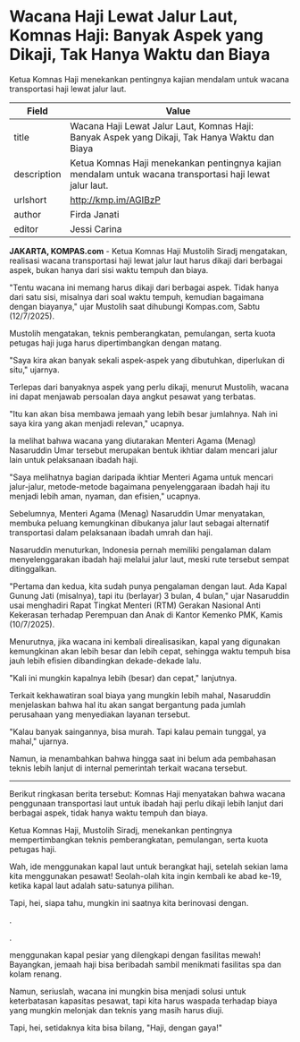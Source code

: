 # Wacana Haji Lewat Jalur Laut, Komnas Haji: Banyak Aspek yang Dikaji, Tak Hanya Waktu dan Biaya

Ketua Komnas Haji menekankan pentingnya kajian mendalam untuk wacana transportasi haji lewat jalur laut.

| Field       | Value                                                       |
|-------------|-------------------------------------------------------------|
| title       | Wacana Haji Lewat Jalur Laut, Komnas Haji: Banyak Aspek yang Dikaji, Tak Hanya Waktu dan Biaya |
| description | Ketua Komnas Haji menekankan pentingnya kajian mendalam untuk wacana transportasi haji lewat jalur laut. |
| urlshort    | http://kmp.im/AGIBzP |
| author      | Firda Janati |
| editor      | Jessi Carina |

**JAKARTA, KOMPAS.com** - Ketua Komnas Haji Mustolih Siradj mengatakan, realisasi wacana transportasi haji lewat jalur laut harus dikaji dari berbagai aspek, bukan hanya dari sisi waktu tempuh dan biaya.

\"Tentu wacana ini memang harus dikaji dari berbagai aspek. Tidak hanya dari satu sisi, misalnya dari soal waktu tempuh, kemudian bagaimana dengan biayanya,\" ujar Mustolih saat dihubungi Kompas.com, Sabtu (12/7/2025).

Mustolih mengatakan, teknis pemberangkatan, pemulangan, serta kuota petugas haji juga harus dipertimbangkan dengan matang.

\"Saya kira akan banyak sekali aspek-aspek yang dibutuhkan, diperlukan di situ,\" ujarnya.

Terlepas dari banyaknya aspek yang perlu dikaji, menurut Mustolih, wacana ini dapat menjawab persoalan daya angkut pesawat yang terbatas.

\"Itu kan akan bisa membawa jemaah yang lebih besar jumlahnya. Nah ini saya kira yang akan menjadi relevan,\" ucapnya.

Ia melihat bahwa wacana yang diutarakan Menteri Agama (Menag) Nasaruddin Umar tersebut merupakan bentuk ikhtiar dalam mencari jalur lain untuk pelaksanaan ibadah haji.

\"Saya melihatnya bagian daripada ikhtiar Menteri Agama untuk mencari jalur-jalur, metode-metode bagaimana penyelenggaraan ibadah haji itu menjadi lebih aman, nyaman, dan efisien,\" ucapnya.

Sebelumnya, Menteri Agama (Menag) Nasaruddin Umar menyatakan, membuka peluang kemungkinan dibukanya jalur laut sebagai alternatif transportasi dalam pelaksanaan ibadah umrah dan haji.

Nasaruddin menuturkan, Indonesia pernah memiliki pengalaman dalam menyelenggarakan ibadah haji melalui jalur laut, meski rute tersebut sempat ditinggalkan.

\"Pertama dan kedua, kita sudah punya pengalaman dengan laut. Ada Kapal Gunung Jati (misalnya), tapi itu (berlayar) 3 bulan, 4 bulan,\" ujar Nasaruddin usai menghadiri Rapat Tingkat Menteri (RTM) Gerakan Nasional Anti Kekerasan terhadap Perempuan dan Anak di Kantor Kemenko PMK, Kamis (10/7/2025).

Menurutnya, jika wacana ini kembali direalisasikan, kapal yang digunakan kemungkinan akan lebih besar dan lebih cepat, sehingga waktu tempuh bisa jauh lebih efisien dibandingkan dekade-dekade lalu.

\"Kali ini mungkin kapalnya lebih (besar) dan cepat,\" lanjutnya.

Terkait kekhawatiran soal biaya yang mungkin lebih mahal, Nasaruddin menjelaskan bahwa hal itu akan sangat bergantung pada jumlah perusahaan yang menyediakan layanan tersebut.

\"Kalau banyak saingannya, bisa murah. Tapi kalau pemain tunggal, ya mahal,\" ujarnya.

Namun, ia menambahkan bahwa hingga saat ini belum ada pembahasan teknis lebih lanjut di internal pemerintah terkait wacana tersebut.

---
Berikut ringkasan berita tersebut: Komnas Haji menyatakan bahwa wacana penggunaan transportasi laut untuk ibadah haji perlu dikaji lebih lanjut dari berbagai aspek, tidak hanya waktu tempuh dan biaya.

 Ketua Komnas Haji, Mustolih Siradj, menekankan pentingnya mempertimbangkan teknis pemberangkatan, pemulangan, serta kuota petugas haji.



Wah, ide menggunakan kapal laut untuk berangkat haji, setelah sekian lama kita menggunakan pesawat! Seolah-olah kita ingin kembali ke abad ke-19, ketika kapal laut adalah satu-satunya pilihan.

 Tapi, hei, siapa tahu, mungkin ini saatnya kita berinovasi dengan.

.

.

 menggunakan kapal pesiar yang dilengkapi dengan fasilitas mewah! Bayangkan, jemaah haji bisa beribadah sambil menikmati fasilitas spa dan kolam renang.

 Namun, seriuslah, wacana ini mungkin bisa menjadi solusi untuk keterbatasan kapasitas pesawat, tapi kita harus waspada terhadap biaya yang mungkin melonjak dan teknis yang masih harus diuji.

 Tapi, hei, setidaknya kita bisa bilang, "Haji, dengan gaya!"
